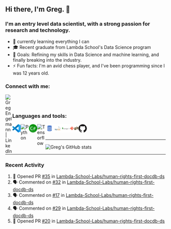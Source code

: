 ## Hi there, I'm Greg. 👋


### I'm an entry level data scientist, with a strong passion for research and technology. 

- 🌱 currently learning everything I can 
- 🎓 Recent graduate from Lambda School's Data Science program 
- 🥅 Goals: Refining my skills in Data Science and machine learning, and finally breaking into the industry.
- ⚡ Fun facts: I'm an avid chess player, and I've been programming since I was 12 years old. 

### Connect with me: 
[<img align="left" alt="Greg Engelmann | LinkedIn" width="22px" src="https://cdn.jsdelivr.net/npm/simple-icons@v3/icons/linkedin.svg" />][linkedin]

<br />
<br />

### Languages and tools: 
<img align="left" alt="Visual Studio Code" width="26px" src="https://raw.githubusercontent.com/github/explore/80688e429a7d4ef2fca1e82350fe8e3517d3494d/topics/visual-studio-code/visual-studio-code.png" />
<img align="left" alt="Python" width="26px" src="https://upload.wikimedia.org/wikipedia/commons/thumb/c/c3/Python-logo-notext.svg/1024px-Python-logo-notext.svg.png" />
<img align="left" alt="C#" width="26px" src="https://raw.githubusercontent.com/github/explore/80688e429a7d4ef2fca1e82350fe8e3517d3494d/topics/csharp/csharp.png" />
<img align="left" alt="Tensorflow" width="26px" src="https://upload.wikimedia.org/wikipedia/commons/thumb/2/2d/Tensorflow_logo.svg/1200px-Tensorflow_logo.svg.png" />
<img align="left" alt="SQL" width="26px" src="https://raw.githubusercontent.com/github/explore/80688e429a7d4ef2fca1e82350fe8e3517d3494d/topics/sql/sql.png" />
<img align="left" alt="MySQL" width="26px" src="https://raw.githubusercontent.com/github/explore/80688e429a7d4ef2fca1e82350fe8e3517d3494d/topics/mysql/mysql.png" />
<img align="left" alt="MongoDB" width="26px" src="https://raw.githubusercontent.com/github/explore/80688e429a7d4ef2fca1e82350fe8e3517d3494d/topics/mongodb/mongodb.png" />
<img align="left" alt="Git" width="26px" src="https://raw.githubusercontent.com/github/explore/80688e429a7d4ef2fca1e82350fe8e3517d3494d/topics/git/git.png" />
<img align="left" alt="GitHub" width="26px" src="https://raw.githubusercontent.com/github/explore/78df643247d429f6cc873026c0622819ad797942/topics/github/github.png" /> 

<br />
<br />

___

![Greg's GitHub stats](https://github-readme-stats.vercel.app/api?username=engegreg&count_private=true&theme=dark)

___
### Recent Activity
  
<!--START_SECTION:activity-->
1. 💪 Opened PR [#35](https://github.com/Lambda-School-Labs/human-rights-first-docdb-ds/pull/35) in [Lambda-School-Labs/human-rights-first-docdb-ds](https://github.com/Lambda-School-Labs/human-rights-first-docdb-ds)
2. 🗣 Commented on [#32](https://github.com/Lambda-School-Labs/human-rights-first-docdb-ds/issues/32) in [Lambda-School-Labs/human-rights-first-docdb-ds](https://github.com/Lambda-School-Labs/human-rights-first-docdb-ds)
3. 🗣 Commented on [#17](https://github.com/Lambda-School-Labs/human-rights-first-docdb-ds/issues/17) in [Lambda-School-Labs/human-rights-first-docdb-ds](https://github.com/Lambda-School-Labs/human-rights-first-docdb-ds)
4. 🗣 Commented on [#29](https://github.com/Lambda-School-Labs/human-rights-first-docdb-ds/issues/29) in [Lambda-School-Labs/human-rights-first-docdb-ds](https://github.com/Lambda-School-Labs/human-rights-first-docdb-ds)
5. 💪 Opened PR [#20](https://github.com/Lambda-School-Labs/human-rights-first-docdb-ds/pull/20) in [Lambda-School-Labs/human-rights-first-docdb-ds](https://github.com/Lambda-School-Labs/human-rights-first-docdb-ds)
<!--END_SECTION:activity-->






[linkedin]: https://www.linkedin.com/in/greg-engelmann/
